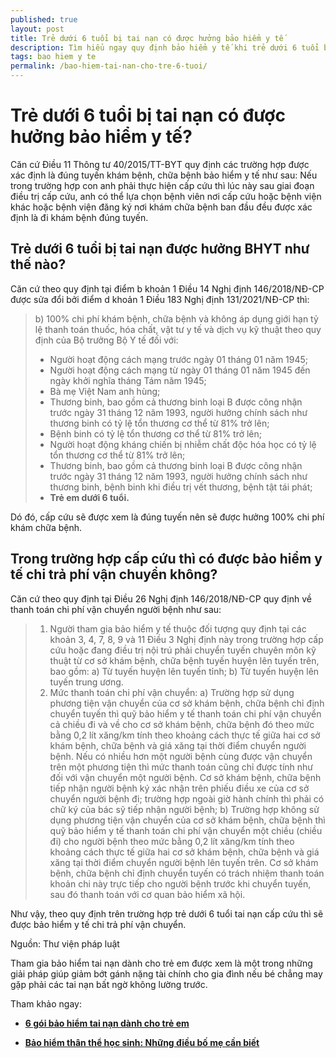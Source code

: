 ```yaml
---
published: true
layout: post
title: Trẻ dưới 6 tuổi bị tai nạn có được hưởng bảo hiểm y tế
description: Tìm hiểu ngay quy định bảo hiểm y tế khi trẻ dưới 6 tuổi bị tai nạn 
tags: bao hiem y te
permalink: /bao-hiem-tai-nan-cho-tre-6-tuoi/
---
```



# Trẻ dưới 6 tuổi bị tai nạn có được hưởng bảo hiểm y tế?

Căn cứ Điều 11 Thông tư 40/2015/TT-BYT quy định các trường hợp được xác định là đúng tuyến khám bệnh, chữa bệnh bảo hiểm y tế như sau: Nếu trong trường hợp con anh phải thực hiện cấp cứu thì lúc này sau giai đoạn điều trị cấp cứu, anh có thể lựa chọn bệnh viên nơi cấp cứu hoặc bệnh viện khác hoặc bệnh viện đăng ký nơi khám chữa bệnh ban đầu đều được xác định là đi khám bệnh đúng tuyến.

## Trẻ dưới 6 tuổi bị tai nạn được hưởng BHYT như thế nào?

Căn cứ theo quy định tại điểm b khoản 1 Điều 14 Nghị định 146/2018/NĐ-CP được sửa đổi bởi điểm d khoản 1 Điều 183 Nghị định 131/2021/NĐ-CP thì: 

> b) 100% chi phí khám bệnh, chữa bệnh và không áp dụng giới hạn tỷ lệ thanh toán thuốc, hóa chất, vật tư y tế và dịch vụ kỹ thuật theo quy định của Bộ trưởng Bộ Y tế đối với:
> - Người hoạt động cách mạng trước ngày 01 tháng 01 năm 1945;
> - Người hoạt động cách mạng từ ngày 01 tháng 01 năm 1945 đến ngày khởi nghĩa tháng Tám năm 1945;
> - Bà mẹ Việt Nam anh hùng;
> - Thương binh, bao gồm cả thương binh loại B được công nhận trước ngày 31 tháng 12 năm 1993, người hưởng chính sách như thương binh có tỷ lệ tổn thương cơ thể từ 81% trở lên;
> - Bệnh binh có tỷ lệ tổn thương cơ thể từ 81% trở lên;
> - Người hoạt động kháng chiến bị nhiễm chất độc hóa học có tỷ lệ tổn thương cơ thể từ 81% trở lên;
> - Thương binh, bao gồm cả thương binh loại B được công nhận trước ngày 31 tháng 12 năm 1993, người hưởng chính sách như thương binh, bệnh binh khi điều trị vết thương, bệnh tật tái phát;
> - **Trẻ em dưới 6 tuổi.**

Dó đó, cấp cứu sẽ được xem là đúng tuyến nên sẽ được hưởng 100% chi phí khám chữa bệnh.

## Trong trường hợp cấp cứu thì có được bảo hiểm y tế chi trả phí vận chuyển không?

Căn cứ theo quy định tại Điều 26 Nghị định 146/2018/NĐ-CP quy định về thanh toán chi phí vận chuyển người bệnh như sau:

> 1. Người tham gia bảo hiểm y tế thuộc đối tượng quy định tại các khoản 3, 4, 7, 8, 9 và 11 Điều 3 Nghị định này trong trường hợp cấp cứu hoặc đang điều trị nội trú phải chuyển tuyến chuyên môn kỹ thuật từ cơ sở khám bệnh, chữa bệnh tuyến huyện lên tuyến trên, bao gồm:
a) Từ tuyến huyện lên tuyến tỉnh;
b) Từ tuyến huyện lên tuyến trung ương.
> 2. Mức thanh toán chi phí vận chuyển:
a) Trường hợp sử dụng phương tiện vận chuyển của cơ sở khám bệnh, chữa bệnh chỉ định chuyển tuyến thì quỹ bảo hiểm y tế thanh toán chi phí vận chuyển cả chiều đi và về cho cơ sở khám bệnh, chữa bệnh đó theo mức bằng 0,2 lít xăng/km tính theo khoảng cách thực tế giữa hai cơ sở khám bệnh, chữa bệnh và giá xăng tại thời điểm chuyển người bệnh. Nếu có nhiều hơn một người bệnh cùng được vận chuyển trên một phương tiện thì mức thanh toán cũng chỉ được tính như đối với vận chuyển một người bệnh. Cơ sở khám bệnh, chữa bệnh tiếp nhận người bệnh ký xác nhận trên phiếu điều xe của cơ sở chuyển người bệnh đi; trường hợp ngoài giờ hành chính thì phải có chữ ký của bác sỹ tiếp nhận người bệnh;
b) Trường hợp không sử dụng phương tiện vận chuyển của cơ sở khám bệnh, chữa bệnh thì quỹ bảo hiểm y tế thanh toán chi phí vận chuyển một chiều (chiều đi) cho người bệnh theo mức bằng 0,2 lít xăng/km tính theo khoảng cách thực tế giữa hai cơ sở khám bệnh, chữa bệnh và giá xăng tại thời điểm chuyển người bệnh lên tuyến trên. Cơ sở khám bệnh, chữa bệnh chỉ định chuyển tuyến có trách nhiệm thanh toán khoản chi này trực tiếp cho người bệnh trước khi chuyển tuyến, sau đó thanh toán với cơ quan bảo hiểm xã hội.

Như vậy, theo quy định trên trường hợp trẻ dưới 6 tuổi tai nạn cấp cứu thì sẽ được bảo hiểm y tế chi trả phí vận chuyển.

Nguồn: Thư viện pháp luật

Tham gia bảo hiểm tai nạn dành cho trẻ em được xem là một trong những giải pháp giúp giảm bớt gánh nặng tài chính cho gia đình nếu bé chẳng may gặp phải các tai nạn bất ngờ không lường trước.

Tham khảo ngay: 

- **[6 gói bảo hiểm tai nạn dành cho trẻ em](https://gobowtie.com/vn/vi/blog/goi-bao-hiem-tai-nan-danh-cho-tre-em/ "6 gói bảo hiểm tai nạn dành cho trẻ em")**

- **[Bảo hiểm thân thể học sinh: Những điều bố mẹ cần biết](https://gobowtie.com/vn/vi/blog/bao-hiem-than-the-hoc-sinh/ "Bảo hiểm thân thể học sinh: Những điều bố mẹ cần biết")**
